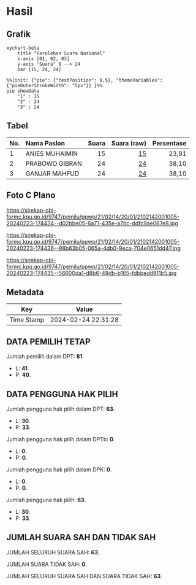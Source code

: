 # Hasil

## Grafik

```mermaid
xychart-beta
    title "Perolehan Suara Nasional"
    x-axis [01, 02, 03]
    y-axis "Suara" 0 --> 24
    bar [15, 24, 24]
```

```mermaid
%%{init: {"pie": {"textPosition": 0.5}, "themeVariables": {"pieOuterStrokeWidth": "5px"}} }%%
pie showData
    "1" : 15
    "2" : 24
    "3" : 24
```

## Tabel

| No. | Nama Paslon    | Suara | Suara (raw) | Persentase |
|:--- |:-------------- | -----:| -----------:| ----------:|
| 1   | ANIES MUHAIMIN | 15    | [15][p-1]   | 23,81      |
| 2   | PRABOWO GIBRAN | 24    | [24][p-2]   | 38,10      |
| 3   | GANJAR MAHFUD  | 24    | [24][p-3]   | 38,10      |


[p-1]: https://github.com/gigit-pemilu/pemilu-2024/blob/main/pilpres/hitung-suara/sub/21-kepulauan-riau/sub/02-karimun/sub/14-sugie-besar/sub/2001-sugie/sub/005-tps/sub/paslon-1.txt
[p-2]: https://github.com/gigit-pemilu/pemilu-2024/blob/main/pilpres/hitung-suara/sub/21-kepulauan-riau/sub/02-karimun/sub/14-sugie-besar/sub/2001-sugie/sub/005-tps/sub/paslon-2.txt
[p-3]: https://github.com/gigit-pemilu/pemilu-2024/blob/main/pilpres/hitung-suara/sub/21-kepulauan-riau/sub/02-karimun/sub/14-sugie-besar/sub/2001-sugie/sub/005-tps/sub/paslon-3.txt

## Foto C Plano

https://sirekap-obj-formc.kpu.go.id/9747/pemilu/ppwp/21/02/14/20/01/2102142001005-20240223-174434--d02bbe05-6a71-435e-a7bc-ddfc9ae067e8.jpg

https://sirekap-obj-formc.kpu.go.id/9747/pemilu/ppwp/21/02/14/20/01/2102142001005-20240223-174436--98b63b05-065a-4db0-9eca-704e0651dd47.jpg

https://sirekap-obj-formc.kpu.go.id/9747/pemilu/ppwp/21/02/14/20/01/2102142001005-20240223-174435--56600da1-d8b6-49db-b165-fdbbedd911b5.jpg


## Metadata

| Key        | Value               |
| ---------- | ------------------- |
| Time Stamp | 2024-02-24 22:31:28 |


## DATA PEMILIH TETAP

Jumlah pemilih dalam DPT: **81**.
 * L: **41**.
 * P: **40**.

## DATA PENGGUNA HAK PILIH

Jumlah pengguna hak pilih dalam DPT: **63**.
 * L: **30**.
 * P: **33**.

Jumlah pengguna hak pilih dalam DPTb: **0**.
 * L: **0**.
 * P: **0**.

Jumlah pengguna hak pilih dalam DPK: **0**.
 * L: **0**.
 * P: **0**.

Jumlah pengguna hak pilih: **63**.
 * L: **30**.
 * P: **33**.

## JUMLAH SUARA SAH DAN TIDAK SAH

JUMLAH SELURUH SUARA SAH: **63**.

JUMLAH SUARA TIDAK SAH: **0**.

JUMLAH SELURUH SUARA SAH DAN SUARA TIDAK SAH: **63**.


